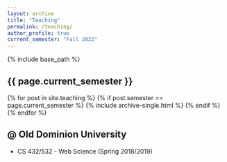 ```yaml
---
layout: archive
title: "Teaching"
permalink: /teaching/
author_profile: true
current_semester: "Fall 2022"
---
```

{% include base_path %}

## {{ page.current_semester }}

{% for post in site.teaching %}
  {% if post.semester == page.current_semester %}
    {% include archive-single.html %}
  {% endif %}
{% endfor %}

## @ Old Dominion University

* CS 432/532 - Web Science (Spring 2018/2019)
